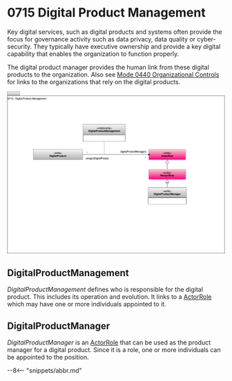 <!-- SPDX-License-Identifier: CC-BY-4.0 -->
<!-- Copyright Contributors to the ODPi Egeria project 2020. -->


# 0715 Digital Product Management

Key digital services, such as digital products and systems often provide the focus for governance activity such as data privacy, data quality or cyber-security.  They typically have executive ownership and provide a key digital capability that enables the organization to function properly.

The digital product manager provides the human link from these digital products to the organization.  Also see [Mode 0440 Organizational Controls](/types/4/0440-Organizational-Controls/) for links to the organizations that rely on the digital products.

![UML](0715-Digital-Product-Management.svg)


## DigitalProductManagement

*DigitalProductManagement* defines who is responsible for the digital product.  This includes its operation and evolution.  It links to a [ActorRole](/types/1/0118-Actor-Roles) which may have one or more individuals appointed to it.

## DigitalProductManager

*DigitalProductManager* is an [ActorRole](/types/1/0118-Actor-Role) that can be used as the product manager for a digital product.  Since it is a role, one or more individuals can be appointed to the position.

--8<-- "snippets/abbr.md"